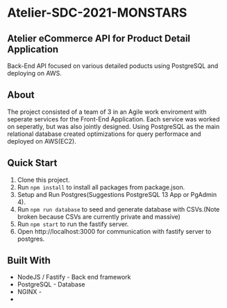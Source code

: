 # Atelier-SDC-2021-MONSTARS
## Atelier eCommerce API for Product Detail Application
Back-End API focused on various detailed poducts using PostgreSQL and deploying on AWS. 

## About 

The project consisted of a team of 3 in an Agile work enviroment with seperate services for the Front-End Application. Each service was worked on seperatly, but 
was also jointly designed. Using PostgreSQL as the main relational database created optimizations for query performace and deployed on AWS(EC2). 

## Quick Start 
1. Clone this project. 
2. Run `npm install` to install all packages from package.json.
3. Setup and Run Postgres(Suggestions PostgreSQL 13 App or PgAdmin 4).
4. Run `npm run database` to seed and generate database with CSVs.(Note broken because CSVs are currently private and massive)
5. Run `npm start` to run the fastify server.
6. Open http://localhost:3000 for communication with fastify server to postgres.

## Built With
* NodeJS / Fastify - Back end framework
* PostgreSQL - Database
* NGINX -
* 
